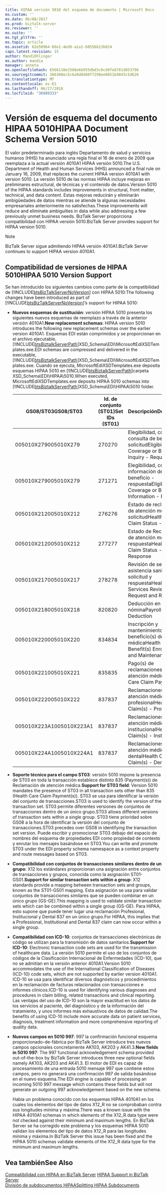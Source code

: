 ```yaml
---
title: HIPAA versión 5010 del esquema de documento | Microsoft Docs
ms.custom: ''
ms.date: 06/08/2017
ms.prod: biztalk-server
ms.reviewer: ''
ms.suite: ''
ms.tgt_pltfrm: ''
ms.topic: article
ms.assetid: 62e50964-66e1-4ed9-a1a1-68556b13b024
caps.latest.revision: 15
author: MandiOhlinger
ms.author: mandia
manager: anneta
ms.openlocfilehash: 6566110e3388e6b955dbd3c0cd9fe8781d853796
ms.sourcegitcommit: 266308ec5c6a9d8d80ff298ee6051b4843c5d626
ms.translationtype: MT
ms.contentlocale: es-ES
ms.lasthandoff: 06/27/2018
ms.locfileid: "36989333"
---
```

# <a name="hipaa-document-schema-version-5010"></a><span data-ttu-id="a4dea-102">Versión de esquema del documento HIPAA 5010</span><span class="sxs-lookup"><span data-stu-id="a4dea-102">HIPAA Document Schema Version 5010</span></span>
<span data-ttu-id="a4dea-103">El valor predeterminado para inglés Departamento de salud y servicios humanos (HHS) ha anunciado una regla final el 16 de enero de 2009 que reemplaza a la actual versión 4010A1 HIPAA versión 5010.</span><span class="sxs-lookup"><span data-stu-id="a4dea-103">The U.S. Department of Health and Human Services (HHS) announced a final rule on January 16, 2009, that replaces the current HIPAA version 4010A1 with version 5010.</span></span> <span data-ttu-id="a4dea-104">La versión 5010 de las normas HIPAA incluye mejoras en preliminares estructural, de técnicas y el contenido de datos.</span><span class="sxs-lookup"><span data-stu-id="a4dea-104">Version 5010 of the HIPAA standards includes improvements in structural, front matter, technical, and data content.</span></span> <span data-ttu-id="a4dea-105">Estas mejoras reducirán y eliminarán ambigüedades de datos mientras se atiende la algunas necesidades empresariales anteriormente no satisfechas.</span><span class="sxs-lookup"><span data-stu-id="a4dea-105">These improvements will reduce and eliminate ambiguities in data while also addressing a few previously unmet business needs.</span></span> <span data-ttu-id="a4dea-106">BizTalk Server proporciona compatibilidad con HIPAA versión 5010.</span><span class="sxs-lookup"><span data-stu-id="a4dea-106">BizTalk Server provides support for HIPAA version 5010.</span></span>  

> [!NOTE]
>  <span data-ttu-id="a4dea-107">BizTalk Server sigue admitiendo HIPAA versión 4010A1.</span><span class="sxs-lookup"><span data-stu-id="a4dea-107">BizTalk Server continues to support HIPAA version 4010A1.</span></span>  

## <a name="hipaa-5010-version-support"></a><span data-ttu-id="a4dea-108">Compatibilidad de versiones de HIPAA 5010</span><span class="sxs-lookup"><span data-stu-id="a4dea-108">HIPAA 5010 Version Support</span></span>  
 <span data-ttu-id="a4dea-109">Se han introducido los siguientes cambios como parte de la compatibilidad de [!INCLUDE[btsBizTalkServerNoVersion](../includes/btsbiztalkservernoversion-md.md)] con HIPAA 5010:</span><span class="sxs-lookup"><span data-stu-id="a4dea-109">The following changes have been introduced as part of [!INCLUDE[btsBizTalkServerNoVersion](../includes/btsbiztalkservernoversion-md.md)]’s support for HIPAA 5010:</span></span>  

- <span data-ttu-id="a4dea-110">**Nuevos esquemas de sustitución**: versión HIPAA 5010 presenta los siguientes nuevos esquemas de reemplazo a través de la anterior versión 4010A1.</span><span class="sxs-lookup"><span data-stu-id="a4dea-110">**New replacement schemas**: HIPAA version 5010 introduces the following new replacement schemas over the earlier version 4010A1.</span></span> <span data-ttu-id="a4dea-111">Esquemas EDI están comprimidos y se proporcionan en el archivo ejecutable, [!INCLUDE[btsBiztalkServerPath](../includes/btsbiztalkserverpath-md.md)]XSD_Schema\EDI\MicrosoftEdiXSDTemplates.exe.</span><span class="sxs-lookup"><span data-stu-id="a4dea-111">EDI schemas are compressed and delivered in the executable, [!INCLUDE[btsBiztalkServerPath](../includes/btsbiztalkserverpath-md.md)]XSD_Schema\EDI\MicrosoftEdiXSDTemplates.exe.</span></span> <span data-ttu-id="a4dea-112">Cuando se ejecuta, MicrosoftEdiXSDTemplates.exe deposita esquemas HIPAA 5010 en [!INCLUDE[btsBiztalkServerPath](../includes/btsbiztalkserverpath-md.md)]carpeta XSD_Schema\EDI\HIPAA\5010.</span><span class="sxs-lookup"><span data-stu-id="a4dea-112">When executed, MicrosoftEdiXSDTemplates.exe deposits HIPAA 5010 schemas into [!INCLUDE[btsBiztalkServerPath](../includes/btsbiztalkserverpath-md.md)]XSD_Schema\EDI\HIPAA\5010 folder.</span></span>  


  |  <span data-ttu-id="a4dea-113">GS08/ST03</span><span class="sxs-lookup"><span data-stu-id="a4dea-113">GS08/ST03</span></span>   | <span data-ttu-id="a4dea-114">Id. de conjunto (ST01)</span><span class="sxs-lookup"><span data-stu-id="a4dea-114">Set IDs (ST01)</span></span> |                       <span data-ttu-id="a4dea-115">Descripción</span><span class="sxs-lookup"><span data-stu-id="a4dea-115">Description</span></span>                       |
  |--------------|----------------|---------------------------------------------------------|
  |  <span data-ttu-id="a4dea-116">005010X279</span><span class="sxs-lookup"><span data-stu-id="a4dea-116">005010X279</span></span>  |      <span data-ttu-id="a4dea-117">270</span><span class="sxs-lookup"><span data-stu-id="a4dea-117">270</span></span>       |   <span data-ttu-id="a4dea-118">Elegibilidad, cobertura o consulta de beneficio - solicitud</span><span class="sxs-lookup"><span data-stu-id="a4dea-118">Eligibility, Coverage or Benefit Inquiry - Request</span></span>    |
  |  <span data-ttu-id="a4dea-119">005010X279</span><span class="sxs-lookup"><span data-stu-id="a4dea-119">005010X279</span></span>  |      <span data-ttu-id="a4dea-120">271</span><span class="sxs-lookup"><span data-stu-id="a4dea-120">271</span></span>       | <span data-ttu-id="a4dea-121">Elegibilidad, cobertura o información de beneficio - respuesta</span><span class="sxs-lookup"><span data-stu-id="a4dea-121">Eligibility, Coverage or Benefit Information - Response</span></span> |
  |  <span data-ttu-id="a4dea-122">005010X212</span><span class="sxs-lookup"><span data-stu-id="a4dea-122">005010X212</span></span>  |      <span data-ttu-id="a4dea-123">276</span><span class="sxs-lookup"><span data-stu-id="a4dea-123">276</span></span>       |           <span data-ttu-id="a4dea-124">Estado de reclamación de atención médica - solicitud</span><span class="sxs-lookup"><span data-stu-id="a4dea-124">Health Care Claim Status - Request</span></span>            |
  |  <span data-ttu-id="a4dea-125">005010X212</span><span class="sxs-lookup"><span data-stu-id="a4dea-125">005010X212</span></span>  |      <span data-ttu-id="a4dea-126">277</span><span class="sxs-lookup"><span data-stu-id="a4dea-126">277</span></span>       |           <span data-ttu-id="a4dea-127">Estado de Reclamación de atención médica - respuesta</span><span class="sxs-lookup"><span data-stu-id="a4dea-127">Health Care Claim Status - Response</span></span>           |
  |  <span data-ttu-id="a4dea-128">005010X217</span><span class="sxs-lookup"><span data-stu-id="a4dea-128">005010X217</span></span>  |      <span data-ttu-id="a4dea-129">278</span><span class="sxs-lookup"><span data-stu-id="a4dea-129">278</span></span>       |   <span data-ttu-id="a4dea-130">Revisión de servicios de asistencia sanitaria: solicitud y respuesta</span><span class="sxs-lookup"><span data-stu-id="a4dea-130">Health Care Services Review – Request and Response</span></span>    |
  |  <span data-ttu-id="a4dea-131">005010X218</span><span class="sxs-lookup"><span data-stu-id="a4dea-131">005010X218</span></span>  |      <span data-ttu-id="a4dea-132">820</span><span class="sxs-lookup"><span data-stu-id="a4dea-132">820</span></span>       |                    <span data-ttu-id="a4dea-133">Deducción en nómina</span><span class="sxs-lookup"><span data-stu-id="a4dea-133">Payroll Deduction</span></span>                    |
  |  <span data-ttu-id="a4dea-134">005010X220</span><span class="sxs-lookup"><span data-stu-id="a4dea-134">005010X220</span></span>  |      <span data-ttu-id="a4dea-135">834</span><span class="sxs-lookup"><span data-stu-id="a4dea-135">834</span></span>       |    <span data-ttu-id="a4dea-136">Inscripción y mantenimiento de beneficio(s) de atención médica</span><span class="sxs-lookup"><span data-stu-id="a4dea-136">Health Care Benefit(s) Enrollment and Maintenance</span></span>    |
  |  <span data-ttu-id="a4dea-137">005010X221</span><span class="sxs-lookup"><span data-stu-id="a4dea-137">005010X221</span></span>  |      <span data-ttu-id="a4dea-138">835</span><span class="sxs-lookup"><span data-stu-id="a4dea-138">835</span></span>       |              <span data-ttu-id="a4dea-139">Pago(s) de reclamaciones de atención médica</span><span class="sxs-lookup"><span data-stu-id="a4dea-139">Health Care Claim Payment(s)</span></span>               |
  |  <span data-ttu-id="a4dea-140">005010X222</span><span class="sxs-lookup"><span data-stu-id="a4dea-140">005010X222</span></span>  |      <span data-ttu-id="a4dea-141">837</span><span class="sxs-lookup"><span data-stu-id="a4dea-141">837</span></span>       |           <span data-ttu-id="a4dea-142">Reclamaciones de atención médica - profesional</span><span class="sxs-lookup"><span data-stu-id="a4dea-142">Health Care Claim(s) - Professional</span></span>           |
  | <span data-ttu-id="a4dea-143">005010X223A1</span><span class="sxs-lookup"><span data-stu-id="a4dea-143">005010X223A1</span></span> |      <span data-ttu-id="a4dea-144">837</span><span class="sxs-lookup"><span data-stu-id="a4dea-144">837</span></span>       |          <span data-ttu-id="a4dea-145">Reclamaciones de atención médica - institucional</span><span class="sxs-lookup"><span data-stu-id="a4dea-145">Health Care Claim(s) - Institutional</span></span>           |
  | <span data-ttu-id="a4dea-146">005010X224A1</span><span class="sxs-lookup"><span data-stu-id="a4dea-146">005010X224A1</span></span> |      <span data-ttu-id="a4dea-147">837</span><span class="sxs-lookup"><span data-stu-id="a4dea-147">837</span></span>       |              <span data-ttu-id="a4dea-148">Reclamaciones de atención médica - dental</span><span class="sxs-lookup"><span data-stu-id="a4dea-148">Health Care Claim(s) - Dental</span></span>              |


- <span data-ttu-id="a4dea-149">**Soporte técnico para el campo ST03**: versión 5010 impone la presencia de ST03 en toda la transacción establece distinto 835 (Payment(s)) de Reclamación de atención médica.</span><span class="sxs-lookup"><span data-stu-id="a4dea-149">**Support for ST03 field**: Version 5010 mandates the presence of ST03 in all transaction sets other than 835 (Health Care Claim Payment(s)).</span></span> <span data-ttu-id="a4dea-150">ST03 se usa para identificar la versión del conjunto de transacciones.</span><span class="sxs-lookup"><span data-stu-id="a4dea-150">ST03 is used to identify the version of the transaction set.</span></span> <span data-ttu-id="a4dea-151">ST03 permite diferentes versiones de conjuntos de transacciones dentro de un único grupo.</span><span class="sxs-lookup"><span data-stu-id="a4dea-151">ST03 allows different versions of transaction sets within a single group.</span></span> <span data-ttu-id="a4dea-152">ST03 tiene prioridad sobre GS08 a la hora de identificar la versión del conjunto de transacciones.</span><span class="sxs-lookup"><span data-stu-id="a4dea-152">ST03 precedes over GS08 in identifying the transaction set version.</span></span> <span data-ttu-id="a4dea-153">Puede escribir y promocionar ST03 debajo del espacio de nombres del esquema de propiedades EDI como propiedad de contexto y enrutar los mensajes basándose en ST03.</span><span class="sxs-lookup"><span data-stu-id="a4dea-153">You can write and promote ST03 under the EDI property schema namespace as a context property and route messages based on ST03.</span></span>  

- <span data-ttu-id="a4dea-154">**Compatibilidad con conjuntos de transacciones similares dentro de un grupo**: X12 los estándares proporcionan una asignación entre conjuntos de transacciones y grupos, conocida como la asignación ST01-GS01.</span><span class="sxs-lookup"><span data-stu-id="a4dea-154">**Support for similar transaction sets within a group**: X12 standards provide a mapping between transaction sets and groups, known as the ST01-GS01 mapping.</span></span> <span data-ttu-id="a4dea-155">Esta asignación se usa para validar conjuntos de transacciones similares que se pueden combinar en un único grupo (GS-GE).</span><span class="sxs-lookup"><span data-stu-id="a4dea-155">This mapping is used to validate similar transaction sets which can be combined within a single group (GS-GE).</span></span> <span data-ttu-id="a4dea-156">Para HIPAA, esto supone que puede tener lugar una reclamación Profesional, Institucional y Dental 837 en un único grupo.</span><span class="sxs-lookup"><span data-stu-id="a4dea-156">For HIPAA, this implies that a Professional, Institutional and Dental 837 claim can now occur within a single group.</span></span>  

- <span data-ttu-id="a4dea-157">**Compatibilidad con ICD-10**: conjuntos de transacciones electrónicas de código se utilizan para la transmisión de datos sanitarios.</span><span class="sxs-lookup"><span data-stu-id="a4dea-157">**Support for ICD-10**: Electronic transaction code sets are used for the transmission of healthcare data.</span></span> <span data-ttu-id="a4dea-158">La versión 5010 permite el uso de los conjuntos de códigos de la Clasificación Internacional de Enfermedades (ICD-10), que no se admitían en la versión anterior 4010A1.</span><span class="sxs-lookup"><span data-stu-id="a4dea-158">Version 5010 accommodates the use of the International Classification of Diseases (ICD-10) code sets, which are not supported by earlier version 4010A1.</span></span> <span data-ttu-id="a4dea-159">ICD-10 se usa para identificar diversos diagnósticos y procedimientos en la reclamación de facturas relacionados con transacciones e informes clínicos.</span><span class="sxs-lookup"><span data-stu-id="a4dea-159">ICD-10 is used for identifying various diagnoses and procedures in claim billing, related transactions and clinical reporting.</span></span> <span data-ttu-id="a4dea-160">Las ventajas del uso de ICD-10 son la mayor exactitud en los datos de los servicios al paciente, del diagnóstico y de la información del tratamiento, y unos informes más exhaustivos de datos de calidad.</span><span class="sxs-lookup"><span data-stu-id="a4dea-160">The benefits of using ICD-10 include more accurate data on patient services, diagnosis, treatment information and more comprehensive reporting of quality data.</span></span>  

- <span data-ttu-id="a4dea-161">**Nuevos campos en 5010 997**: 997 la confirmación funcional esquema proporcionado-de-fábrica por BizTalk Server introduce tres nuevos campos opcionales concretamente AK103, AK203 y AK41.3.</span><span class="sxs-lookup"><span data-stu-id="a4dea-161">**New fields in 5010 997**: The 997 functional acknowledgement schema provided out-of-the-box by BizTalk Server introduces three new optional fields namely AK103, AK203 and AK41.3.</span></span> <span data-ttu-id="a4dea-162">El motor de EDI es capaz de procesamiento de una entrada 5010 mensaje 997 que contiene estos campos, pero no generará una confirmación 997 de salida basándose en el nuevo esquema.</span><span class="sxs-lookup"><span data-stu-id="a4dea-162">The EDI engine is capable of processing an incoming 5010 997 message which contains these fields but will not generate an outgoing 997 acknowledgement based on the new schema.</span></span>  

  <span data-ttu-id="a4dea-163">Había un problema conocido con los esquemas HIPAA 4010A1 en los cuales los elementos del tipo de datos X12_R no se comprobaban contra sus longitudes mínima y máxima.</span><span class="sxs-lookup"><span data-stu-id="a4dea-163">There was a known issue with the HIPAA 4010A1 schemas in which elements of the X12_R data type were not checked against their minimum and maximum lengths.</span></span> <span data-ttu-id="a4dea-164">En BizTalk Server se ha corregido este problema y los esquemas HIPAA 5010 validan los elementos del tipo de datos X12_R para las longitudes mínima y máxima.</span><span class="sxs-lookup"><span data-stu-id="a4dea-164">In BizTalk Server this issue has been fixed and the HIPAA 5010 schemas validate elements of the X12_R data type for the minimum and maximum lengths.</span></span>  

## <a name="see-also"></a><span data-ttu-id="a4dea-165">Vea también</span><span class="sxs-lookup"><span data-stu-id="a4dea-165">See Also</span></span>  
 <span data-ttu-id="a4dea-166">[Compatibilidad con HIPAA en BizTalk Server](../core/hipaa-support-in-biztalk-server.md) </span><span class="sxs-lookup"><span data-stu-id="a4dea-166">[HIPAA Support in BizTalk Server](../core/hipaa-support-in-biztalk-server.md) </span></span>  
 [<span data-ttu-id="a4dea-167">División de subdocumentos HIPAA</span><span class="sxs-lookup"><span data-stu-id="a4dea-167">Splitting HIPAA Subdocuments</span></span>](../core/splitting-hipaa-subdocuments.md)
